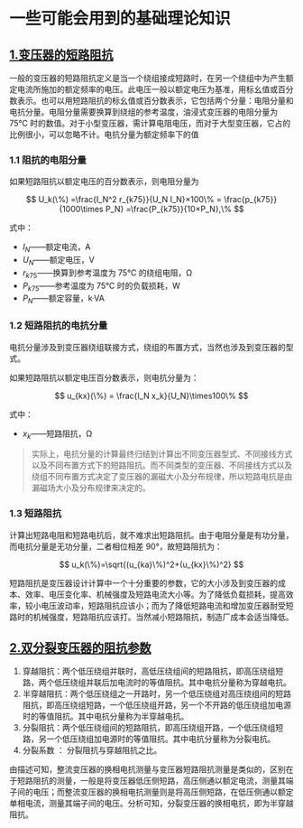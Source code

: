 # 一些可能会用到的基础理论知识

## [1.变压器的短路阻抗](https://wenku.baidu.com/view/2d5b243ff12d2af90242e6d2.html)

一般的变压器的短路阻抗定义是当一个绕组接成短路时，在另一个绕组中为产生额定电流所施加的额定频率的电压。此电压一般以额定电压为基准，用标幺值或百分数表示。也可以用短路阻抗的标幺值或百分数表示，它包括两个分量：电阻分量和电抗分量。电阻分量需要换算到绕组的参考温度，油浸式变压器的电阻分量为 75℃ 时的数值。对于小型变压器，需计算电阻电压，而对于大型变压器，它占的比例很小，可以忽略不计。电抗分量为额定频率下的值

### 1.1 阻抗的电阻分量

如果短路阻抗以额定电压的百分数表示，则电阻分量为

$$
U_k(\%) =\frac{I_N^2 r_{k75}}{U_N I_N}×100\% = \frac{p_{k75}}{1000\times P_N}
=\frac{P_{k75}}{10×P_N},\%
$$

式中：

- $I_N$——额定电流，A
- $U_N$——额定电压，V
- $r_{k75}$——换算到参考温度为 75℃ 的绕组电阻，Ω
- $P_{k75}$——参考温度为 75℃ 时的负载损耗，W
- $P_N$——额定容量，k·VA

### 1.2 短路阻抗的电抗分量

电抗分量涉及到变压器绕组联接方式，绕组的布置方式，当然也涉及到变压器的型式。

如果短路阻抗以额定电压百分数表示，则电抗分量为：

$$
u_{kx}(\%) = \frac{I_N x_k}{U_N}\times100\%
$$

式中：

- $x_k$——短路阻抗，Ω

> 实际上，电抗分量的计算最终归结到计算出不同变压器型式、不同接线方式以及不同布置方式下的短路阻抗。而不同类型的变压器、不同接线方式以及绕组不同布置方式决定了变压器的漏磁大小及分布规律，所以短路电抗是由漏磁场大小及分布规律来决定的。

### 1.3 短路阻抗

计算出短路电阻和短路电抗后，就不难求出短路阻抗。由于电阻分量是有功分量，而电抗分量是无功分量，二者相位相差 90°，故短路阻抗为：

$$
u_k(\%)=\sqrt{(u_{ka}\%)^2+(u_{kx}\%)^2}
$$

短路阻抗是变压器设计计算中一个十分重要的参数，它的大小涉及到变压器的成本、效率、电压变化率、机械强度及短路电流大小等。为了降低负载损耗，提高效率，较小电压波动率，短路阻抗应该小；而为了降低短路电流和增加变压器耐受短路时的机械强度，短路阻抗应该打。当然减小短路阻抗，制造厂成本会适当降低。

## [2.双分裂变压器的阻抗参数](https://zhidao.baidu.com/question/42365601.html)

1. 穿越阻抗：两个低压绕组并联时，高低压绕组间的短路阻抗，即高压绕组短路，两个低压绕组并联后加电流时的等值阻抗。其中电抗分量称为穿越电抗。
2. 半穿越阻抗：两个低压绕组之一开路时，另一个低压绕组对高压绕组间的短路阻抗，即高压绕组短路，一个低压绕组开路，另一个不开路的低压绕组加电源时的等值阻抗。其中电抗分量称为半穿越电抗。
3. 分裂阻抗：两个低压绕组间的短路阻抗，即高压绕组开路，一个低压绕组短路，另一个低压绕组加电源时的等值阻抗。其中电抗分量称为分裂电抗。
4. 分裂系数 ： 分裂阻抗与穿越阻抗之比。

由描述可知，整流变压器的换相电抗测量与变压器短路阻抗测量是类似的，区别在于短路阻抗的测量，一般是将变压器低压侧短路，高压侧通以额定电流，测量其端子间的电压；而整流变压器的换相电抗测量则是将高压侧短路，在低压侧通以额定单相电流，测量其端子间的电压。分析可知，分裂变压器的换相电抗，即为半穿越阻抗。
